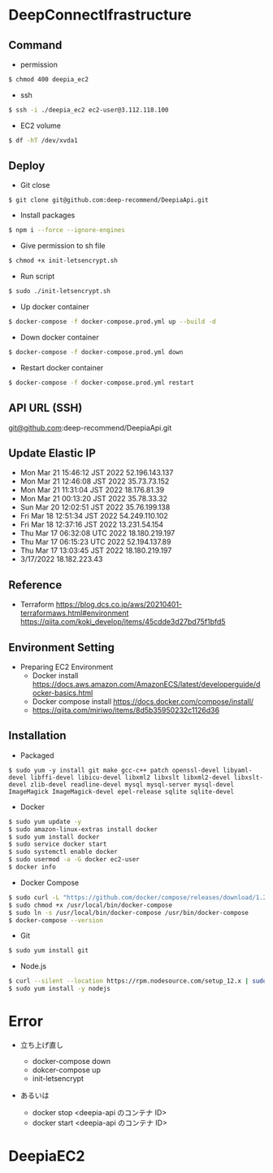 # DeepConnectIfrastructure

## Command

- permission

```sh
$ chmod 400 deepia_ec2
```

- ssh

```sh
$ ssh -i ./deepia_ec2 ec2-user@3.112.118.100
```

- EC2 volume

```sh
$ df -hT /dev/xvda1
```

## Deploy

- Git close

```
$ git clone git@github.com:deep-recommend/DeepiaApi.git
```

- Install packages

```sh
$ npm i --force --ignore-engines
```

- Give permission to sh file

```sh
$ chmod +x init-letsencrypt.sh
```

- Run script

```sh
$ sudo ./init-letsencrypt.sh
```

- Up docker container

```sh
$ docker-compose -f docker-compose.prod.yml up --build -d
```

- Down docker container

```sh
$ docker-compose -f docker-compose.prod.yml down
```

- Restart docker container

```sh
$ docker-compose -f docker-compose.prod.yml restart
```

## API URL (SSH)

git@github.com:deep-recommend/DeepiaApi.git

## Update Elastic IP

- Mon Mar 21 15:46:12 JST 2022
  52.196.143.137
- Mon Mar 21 12:46:08 JST 2022
  35.73.73.152
- Mon Mar 21 11:31:04 JST 2022
  18.176.81.39
- Mon Mar 21 00:13:20 JST 2022
  35.78.33.32
- Sun Mar 20 12:02:51 JST 2022
  35.76.199.138
- Fri Mar 18 12:51:34 JST 2022
  54.249.110.102
- Fri Mar 18 12:37:16 JST 2022
  13.231.54.154
- Thu Mar 17 06:32:08 UTC 2022
  18.180.219.197
- Thu Mar 17 06:15:23 UTC 2022
  52.194.137.89
- Thu Mar 17 13:03:45 JST 2022
  18.180.219.197
- 3/17/2022
  18.182.223.43

## Reference

- Terraform
  https://blog.dcs.co.jp/aws/20210401-terraformaws.html#environment
  https://qiita.com/koki_develop/items/45cdde3d27bd75f1bfd5

## Environment Setting

- Preparing EC2 Environment
  - Docker install
    https://docs.aws.amazon.com/AmazonECS/latest/developerguide/docker-basics.html
  - Docker compose install
    https://docs.docker.com/compose/install/
  - https://qiita.com/miriwo/items/8d5b35950232c1126d36

## Installation

- Packaged

```
$ sudo yum -y install git make gcc-c++ patch openssl-devel libyaml-devel libffi-devel libicu-devel libxml2 libxslt libxml2-devel libxslt-devel zlib-devel readline-devel mysql mysql-server mysql-devel ImageMagick ImageMagick-devel epel-release sqlite sqlite-devel
```

- Docker

```sh
$ sudo yum update -y
$ sudo amazon-linux-extras install docker
$ sudo yum install docker
$ sudo service docker start
$ sudo systemctl enable docker
$ sudo usermod -a -G docker ec2-user
$ docker info
```

- Docker Compose

```sh
$ sudo curl -L "https://github.com/docker/compose/releases/download/1.29.2/docker-compose-$(uname -s)-$(uname -m)" -o /usr/local/bin/docker-compose
$ sudo chmod +x /usr/local/bin/docker-compose
$ sudo ln -s /usr/local/bin/docker-compose /usr/bin/docker-compose
$ docker-compose --version
```

- Git

```sh
$ sudo yum install git
```

- Node.js

```sh
$ curl --silent --location https://rpm.nodesource.com/setup_12.x | sudo bash
$ sudo yum install -y nodejs
```

# Error

- 立ち上げ直し

  - docker-compose down
  - dokcer-compose up
  - init-letsencrypt

- あるいは
  - docker stop <deepia-api のコンテナ ID>
  - docker start <deepia-api のコンテナ ID>
# DeepiaEC2
